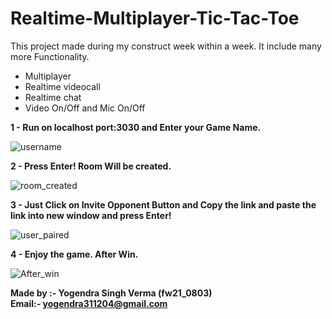 # Realtime-Multiplayer-Tic-Tac-Toe
This project made during my construct week within a week. It include many more Functionality.

+ Multiplayer
+ Realtime videocall
+ Realtime chat
+ Video On/Off and Mic On/Off

**1 - Run on localhost port:3030 and Enter your Game Name.**

![username](https://user-images.githubusercontent.com/110186112/217439540-677eb3a5-310b-44d4-80f9-329c607ee4cf.PNG)

**2 - Press Enter! Room Will be created.**

![room_created](https://user-images.githubusercontent.com/110186112/217439662-47fe7e6d-07c2-4ce6-b70a-4e7fa384d086.PNG)

**3 - Just Click on Invite Opponent Button and Copy the link and paste the link into new window and press Enter!**

![user_paired](https://user-images.githubusercontent.com/110186112/217439804-512a23c1-22b7-4a55-9b48-ce6e9078b541.PNG)

**4 - Enjoy the game. After Win.**

![After_win](https://user-images.githubusercontent.com/110186112/217439882-feaed395-975c-4e4a-8c8d-9ff985df38fa.PNG)

**Made by :- Yogendra Singh Verma (fw21_0803)**<br>
**Email:- yogendra311204@gmail.com**
